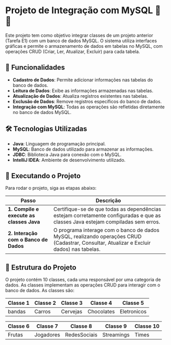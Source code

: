 # Projeto de Integração com MySQL 🎵🚗

Este projeto tem como objetivo integrar classes de um projeto anterior (Tarefa E1) com um banco de dados MySQL. O sistema utiliza interfaces gráficas e permite o armazenamento de dados em tabelas no MySQL, com operações CRUD (Criar, Ler, Atualizar, Excluir) para cada tabela.

## 🚀 Funcionalidades

- **Cadastro de Dados**: Permite adicionar informações nas tabelas do banco de dados.
- **Leitura de Dados**: Exibe as informações armazenadas nas tabelas.
- **Atualização de Dados**: Atualiza registros existentes nas tabelas.
- **Exclusão de Dados**: Remove registros específicos do banco de dados.
- **Integração com MySQL**: Todas as operações são refletidas diretamente no banco de dados MySQL.

## 🛠️ Tecnologias Utilizadas

- **Java**: Linguagem de programação principal.
- **MySQL**: Banco de dados utilizado para armazenar as informações.
- **JDBC**: Biblioteca Java para conexão com o MySQL.
- **IntelliJ IDEA**: Ambiente de desenvolvimento utilizado.

 ## 🔧 Executando o Projeto

Para rodar o projeto, siga as etapas abaixo:

| Passo | Descrição |
|-------|-----------|
| **1. Compile e execute as classes Java** | Certifique-se de que todas as dependências estejam corretamente configuradas e que as classes Java estejam compiladas sem erros. |
| **2. Interação com o Banco de Dados** | O programa interage com o banco de dados MySQL, realizando operações CRUD (Cadastrar, Consultar, Atualizar e Excluir dados) nas tabelas. |


## 📝 Estrutura do Projeto

O projeto contém 10 classes, cada uma responsável por uma categoria de dados. As classes implementam as operações CRUD para interagir com o banco de dados. As classes são:

| **Classe 1** | **Classe 2** | **Classe 3** | **Classe 4** | **Classe 5** |
|--------------|--------------|--------------|--------------|--------------|
| bandas       | Carros       | Cervejas     | Chocolates   | Eletronicos   |

| **Classe 6** | **Classe 7** | **Classe 8** | **Classe 9** | **Classe 10** |
|--------------|--------------|--------------|--------------|---------------|
| Frutas       | Jogadores    | RedesSociais | Streamings   | Times         |
